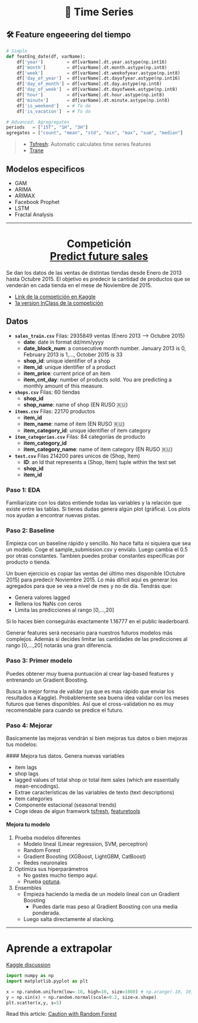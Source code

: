 <h1 align="center">🔮 Time Series</h1>


## 🛠 Feature engeeering del tiempo

```python
# Simple
def featEng_date(df, varName):
    df['year']         = df[varName].dt.year.astype(np.int16)
    df['month']        = df[varName].dt.month.astype(np.int8)
    df['week']         = df[varName].dt.weekofyear.astype(np.int8)
    df['day_of_year']  = df[varName].dt.dayofyear.astype(np.int16)
    df['day_of_month'] = df[varName].dt.day.astype(np.int8)
    df['day_of_week']  = df[varName].dt.dayofweek.astype(np.int8)
    df['hour']         = df[varName].dt.hour.astype(np.int8)
    df['minute']       = df[varName].dt.minute.astype(np.int8)
    df['is_weekend']   = # To do
    df['is_vacation']  = # To do

# Advanced: Agregregates
periods   = ["15T", "1H", "3H"]
agregates = ["count", "mean", "std", "min", "max", "sum", "median"]
```

> - [Tsfresh](https://tsfresh.readthedocs.io): Automatic calculates time series features
> - [Trane](https://github.com/HDI-Project/Trane)




## Modelos especificos
- GAM
- ARIMA
- ARIMAX
- Facebook Prophet
- LSTM
- Fractal Analysis



---

<h1 align="center">Competición<br><a href="https://www.kaggle.com/c/competitive-data-science-predict-future-sales">Predict future sales</a></h1>

Se dan los datos de las ventas de distintas tiendas desde Enero de 2013 hasta Octubre 2015. El objetivo es predecir la cantidad de productos que se venderán en cada tienda en el mese de Noviembre de 2015.

- [Link de la competición en Kaggle](https://www.kaggle.com/c/competitive-data-science-predict-future-sales)
- [1a version InClass de la competición](https://www.kaggle.com/c/competitive-data-science-final-project)


## Datos

- **`sales_train.csv`** Filas: 2935849 ventas (Enero 2013 --> Octubre 2015)
  - **date**: date in format dd/mm/yyyy
  - **date_block_num**: a consecutive month number. January 2013 is 0, February 2013 is 1,..., October 2015 is 33
  - **shop_id**: unique identifier of a shop
  - **item_id**: unique identifier of a product
  - **item_price**: current price of an item
  - **item_cnt_day**: number of products sold. You are predicting a monthly amount of this measure.
- **`shops.csv`** Filas: 60 tiendas
  - **shop_id**
  - **shop_name**: name of shop (EN RUSO 🇷🇺)
- **`items.csv`** Filas: 22170 productos
  - **item_id**
  - **item_name**: name of item (EN RUSO 🇷🇺)
  - **item_category_id**: unique identifier of item category
- **`item_categories.csv`** Filas: 84 categorías de producto
  - **item_category_id**
  - **item_category_name**: name of item category (EN RUSO 🇷🇺)
- **`test.csv`** Filas 214200 pares unicos de (Shop, Item)
  - **ID**: an Id that represents a (Shop, Item) tuple within the test set
  - **shop_id**
  - **item_id**



### Paso 1: EDA

Familiarizate con los datos entiende todas las variables y la relación que existe entre las tablas. Si tienes dudas genera algún plot (gráfica). Los plots nos ayudan a encontrar nuevas pistas.


### Paso 2: Baseline

Empieza con un baseline rápido y sencillo. No hace falta ni siquiera que sea un modelo. Coge el sample_submission.csv y envíalo. Luego cambia el 0.5 por otras constantes. Tambien puedes probar constantes específicas por producto o tienda.

Un buen ejercicio es copiar las ventas del último mes disponible (Octubre 2015) para predecir Noviembre 2015.
Lo más dificil aquí es generar los agregados para que se vea a nivel de mes y no de día. Tendrás que:
- Genera valores lagged
- Rellena los NaNs con ceros
- Limita las predicciones al rango [0,...,20]

Si lo haces bien conseguirás exactamente 1.16777 en el public leaderboard.


Generar features será necesario para nuestros futuros modelos más complejos. Además si decides limitar las cantidades de las predicciones al rango [0,...,20] notarás una gran diferencia.



### Paso 3: Primer modelo

Puedes obtener muy buena puntuación al crear lag-based features y entrenando un Gradient Boosting.

Busca la mejor forma de validar (ya que es mas rápido que enviar los resultados a Kaggle). Probablemente sea buena idea validar con los meses futuros que tienes disponibles. Así que el cross-validation no es muy recomendable para cuando se predice el futuro.



### Paso 4: Mejorar

Basicamente las mejoras vendrán si bien mejoras tus datos o bien mejoras tus modelos:

#### Mejora tus datos. Genera nuevas variables
- item lags
- shop lags
- lagged values of total shop or total item sales (which are essentially mean-encodings).
- Extrae características de las variables de texto (text descriptions)
- item categories
- Componente estacional (seasonal trends)
- Coge ideas de algun framwork [tsfresh](https://tsfresh.readthedocs.io), [featuretools](https://www.featuretools.com/)


#### Mejora tu modelo

1. Prueba modelos diferentes
   - Modelo lineal (Linear regression, SVM, perceptron)
   - Random Forest
   - Gradient Boosting (XGBoost, LightGBM, CatBoost)
   - Redes neuronales
2. Optimiza sus hiperparámetros
   - No gastes mucho tiempo aquí.
   - Prueba [optuna](https://optuna.org).
3. Ensembles
   - Empieza haciendo la media de un modelo lineal con un Gradient Boosting
      - Puedes darle mas peso al Gradient Boosting con una media ponderada.
   - Luego salta directamente al stacking.



---

# Aprende a extrapolar

[Kaggle discussion](https://www.kaggle.com/questions-and-answers/72639)

```python
import numpy as np
import matplotlib.pyplot as plt

x = np.random.uniform(low=-10, high=10, size=1000) # np.arange(-10, 10, 0.1)
y = np.sin(x) + np.random.normal(scale=0.2, size=x.shape)
plt.scatter(x,y, s=5)
```

Read this article: [Caution with Random Forest](https://medium.com/datadriveninvestor/why-wont-time-series-data-and-random-forests-work-very-well-together-3c9f7b271631)
